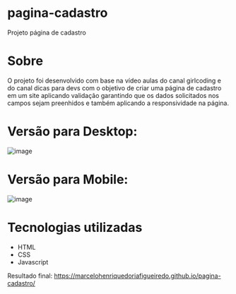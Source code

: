 # pagina-cadastro
 Projeto página de cadastro

# Sobre
O projeto foi desenvolvido com base na vídeo aulas do canal girlcoding e do canal dicas para devs com o objetivo de criar uma página de cadastro em um site aplicando validação garantindo que os dados solicitados nos campos sejam preenhidos e também aplicando a responsividade na página.

# Versão para Desktop:
![image](https://user-images.githubusercontent.com/68343463/156856397-189db5b6-aac0-4581-8fbc-62b7dd99e1ed.png)


# Versão para Mobile:
![image](https://user-images.githubusercontent.com/68343463/156856820-bb282e48-e384-4872-bcad-8252154949fe.png)


# Tecnologias utilizadas
* HTML
* CSS
* Javascript

Resultado final: https://marcelohenriquedoriafigueiredo.github.io/pagina-cadastro/

